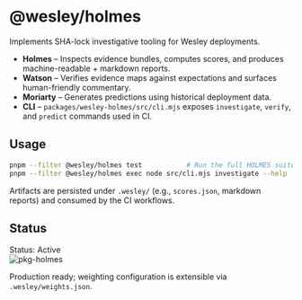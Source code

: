 # @wesley/holmes

Implements SHA-lock investigative tooling for Wesley deployments.

- **Holmes** – Inspects evidence bundles, computes scores, and produces machine-readable + markdown reports.
- **Watson** – Verifies evidence maps against expectations and surfaces human-friendly commentary.
- **Moriarty** – Generates predictions using historical deployment data.
- **CLI** – `packages/wesley-holmes/src/cli.mjs` exposes `investigate`, `verify`, and `predict` commands used in CI.

## Usage

```bash
pnpm --filter @wesley/holmes test           # Run the full HOLMES suite
pnpm --filter @wesley/holmes exec node src/cli.mjs investigate --help
```

Artifacts are persisted under `.wesley/` (e.g., `scores.json`, markdown reports) and consumed by the CI workflows.

## Status

Status: Active  
![pkg-holmes](https://github.com/flyingrobots/wesley/actions/workflows/pkg-holmes.yml/badge.svg?branch=main)

Production ready; weighting configuration is extensible via `.wesley/weights.json`.
